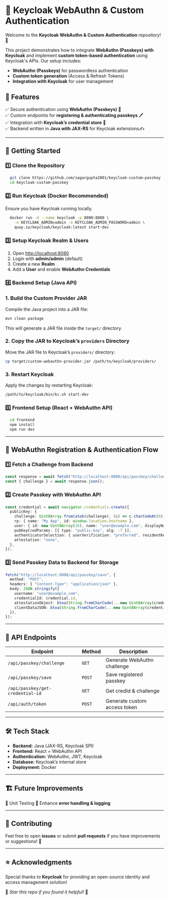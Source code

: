 # 🔐 Keycloak WebAuthn & Custom Authentication

Welcome to the **Keycloak WebAuthn & Custom Authentication** repository! 🚀

This project demonstrates how to integrate **WebAuthn (Passkeys) with Keycloak** and implement **custom token-based authentication** using Keycloak's APIs. Our setup includes:
- **WebAuthn (Passkeys)** for passwordless authentication
- **Custom token generation** (Access & Refresh Tokens)
- **Integration with Keycloak** for user management

## 📌 Features

✅ Secure authentication using **WebAuthn (Passkeys)** 🔑  
✅ Custom endpoints for **registering & authenticating passkeys** 🖊️   
✅ Integration with **Keycloak’s credential store** 🏦  
✅ Backend written in **Java with JAX-RS** for Keycloak extensions✍️  

---

## 🚀 Getting Started

### **1️⃣ Clone the Repository**
```sh
  git clone https://github.com/sagargupta2001/keycloak-custom-passkey
  cd keycloak-custom-passkey
```

### **2️⃣ Run Keycloak (Docker Recommended)**
Ensure you have Keycloak running locally.
```sh
  docker run -d --name keycloak -p 8080:8080 \
    -e KEYCLOAK_ADMIN=admin -e KEYCLOAK_ADMIN_PASSWORD=admin \
    quay.io/keycloak/keycloak:latest start-dev
```

### **3️⃣ Setup Keycloak Realm & Users**
1. Open [http://localhost:8080](http://localhost:8080)
2. Login with **admin/admin** (default)
3. Create a new **Realm**
4. Add a **User** and enable **WebAuthn Credentials**

### **4️⃣ Backend Setup (Java API)**
### 1. Build the Custom Provider JAR

Compile the Java project into a JAR file:

```sh
mvn clean package
```

This will generate a JAR file inside the `target/` directory.

### 2. Copy the JAR to Keycloak’s `providers` Directory

Move the JAR file to Keycloak’s `providers/` directory:

```sh
cp target/custom-webauthn-provider.jar /path/to/keycloak/providers/
```

### 3. Restart Keycloak

Apply the changes by restarting Keycloak:

```sh
/path/to/keycloak/bin/kc.sh start-dev
```

### **5️⃣ Frontend Setup (React + WebAuthn API)**
```sh
  cd frontend
  npm install
  npm run dev
```

---

## 🔑 WebAuthn Registration & Authentication Flow

### **1️⃣ Fetch a Challenge from Backend**
```ts
const response = await fetch("http://localhost:8000/api/passkey/challenge");
const { challenge } = await response.json();
```

### **2️⃣ Create Passkey with WebAuthn API**
```ts
const credential = await navigator.credentials.create({
  publicKey: {
    challenge: Uint8Array.from(atob(challenge), (c) => c.charCodeAt(0)),
    rp: { name: "My App", id: window.location.hostname },
    user: { id: new Uint8Array(16), name: "user@example.com", displayName: "User Name" },
    pubKeyCredParams: [{ type: "public-key", alg: -7 }],
    authenticatorSelection: { userVerification: "preferred", residentKey: "required" },
    attestation: "none",
  },
});
```

### **3️⃣ Send Passkey Data to Backend for Storage**
```ts
fetch("http://localhost:8000/api/passkey/save", {
  method: "POST",
  headers: { "Content-Type": "application/json" },
  body: JSON.stringify({
    username: "user@example.com",
    credentialId: credential.id,
    attestationObject: btoa(String.fromCharCode(...new Uint8Array(credential.response.attestationObject))),
    clientDataJSON: btoa(String.fromCharCode(...new Uint8Array(credential.response.clientDataJSON))),
  }),
});
```

---

## 🔧 API Endpoints
| Endpoint | Method | Description                  |
|----------|--------|------------------------------|
| `/api/passkey/challenge` | `GET`  | Generate WebAuthn challenge  |
| `/api/passkey/save` | `POST` | Save registered passkey      |
| `/api/passkey/get-credential-id` | `GET`  | Get credId & challenge       |
| `/api/auth/token` | `POST` | Generate custom access token |

---

## 🛠️ Tech Stack
- **Backend:** Java (JAX-RS, Keycloak SPI)
- **Frontend:** React + WebAuthn API
- **Authentication:** WebAuthn, JWT, Keycloak
- **Database:** Keycloak’s internal store
- **Deployment:** Docker

---

## 🏗️ Future Improvements
🚀 Unit Testing 
🚀 Enhance **error handling & logging**  

---

## 🤝 Contributing
Feel free to open **issues** or submit **pull requests** if you have improvements or suggestions! 🎉

---

## ⭐ Acknowledgments
Special thanks to **Keycloak** for providing an open-source identity and access management solution!

📌 *Star this repo if you found it helpful!* 🌟

